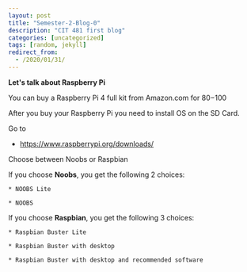 ```yaml
---
layout: post
title: "Semester-2-Blog-0"
description: "CIT 481 first blog"
categories: [uncategorized]
tags: [random, jekyll]
redirect_from:
  - /2020/01/31/
---
```

__Let's talk about Raspberry Pi__

You can buy a Raspberry Pi 4 full kit from Amazon.com for $80-$100

After you buy your Raspberry Pi you need to install OS on the SD Card.

Go to
  * https://www.raspberrypi.org/downloads/

Choose between Noobs or Raspbian 

If you choose **Noobs**, you get the following 2 choices:

    * NOOBS Lite
  
    * NOOBS

If you choose **Raspbian**, you get the following 3 choices:

    * Raspbian Buster Lite

    * Raspbian Buster with desktop

    * Raspbian Buster with desktop and recommended software